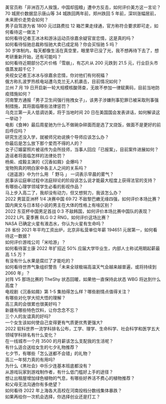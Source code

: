 美官员称「非洲百万人挨饿，中国却囤粮」遭中方反击，如何评价美方这一言论？  
70 城房价数据显示唐山等 34 城跌回两年前，郑州跌回 5 年前，深圳涨幅居前，未来房价走势会如何？  
男子自驾游为省 1800 元过路费拉 12 箱芒果走绿通，官方称符合要求即可走，如何看待这一做法？  
如何看待记者王冰冰和游泳运动员徐嘉余疑官宣恋情，这是真的吗？  
如何看待恒驰总裁称恒驰大卖已成定局？你会买恒驰 5 吗？  
30 岁体制内，每天都像生活在真空里，眼里早已没了光，我不想再待下去了，想考研重新开始，还有可能吗？  
如何看待近期部分芯片价格「雪崩」，有芯片从 200 元跌到 21.5 元，行业巨头市值蒸发超千亿？  
央视女记者王冰冰与徐嘉余恋情，你对他们有何祝福？  
俄方称扎波罗热核电站遭乌克兰无人机袭击，目前情况如何？  
兰州 7 月 19 日开启新一轮大规模核酸筛查，无故不参加一律赋黄码，目前当地防疫措施如何？  
河南警方通报「男子卫生间强行拖拽女子」，该男子涉嫌刑事犯罪已被采取刑事强制措施，其将面临哪些法律惩罚？  
乌克兰第一夫人低调访美，将于当地时间 20 日在美国国会发表讲话，如何解读这一举动？  
电影《食神》最后周星驰为什么不做碗杂碎面而是选了叉烧饭，做面不是更好的前后呼应吗？  
研究生还没入学，就被师兄劝说换个导师应该怎么办？  
你最后是怎么放下那个爱而不得的人的？  
女子订婚宴照片被谣传为会所技师，当事人回应「已报案」，目前案件进展如何？造谣者将面临怎样的法律处罚？  
杨紫、成毅主演的《沉香如屑》会爆吗？  
宠物狗真的明白家中各主人之间的关系吗？  
《逍遥游》中为什么用 「 野马 」 一词表示早晨的雾气？  
民事诉讼庭审过程中法庭辩论的阶段该怎么说才能最大程度上获得法官的支持？  
有哪些心理学领域学生必看的影视作品？  
马上步入高二了，我却没有动力，但又想努力，我该怎么办？  
2022 男篮亚洲杯 1/4 决赛中国 69:72 不敌黎巴嫩无缘四强，如何评价本场比赛？  
国内爽文与日本轻小说的男主在大体的性格上有啥区别？  
2022 东亚杯中国男足首战 0:3 不敌韩国，如何评价本场比赛中国队的表现？  
2022 LPL 夏季赛 BLG 0:2 RNG，如何评价这场比赛？  
NASA 已确定火星有液态水，你认为火星有生命吗？  
28 省份 2021 年平均工资出炉，北京非私营单位年薪 194651 元居第一，如何看待这一数据？  
如何评价游戏公司「米哈游」？  
如何看待富士康 2022 年扩招近 50% 应届大学毕业生，内部人士称试用期起薪最高 1.5 万 ?  
有没有什么水果是腐烂了才能吃的？  
如何看待世界气象组织警告「未来全球极端高温天气会越来越普遍，或将持续到 2060 年」？  
对阵 V5 那场比赛的 TheShy 状态回暖，如果他一直保持此状态 WBG 将达到什么高度？  
电视剧《沉香如屑》第 1-5 集拍得怎么样？哪些剧情点值得关注？  
有哪些对化学大彻大悟的理解？  
高三真的会很累也很美好吗？  
新疆有哪些特色饮料，让你念念不忘？  
三个人的友谊真的好吗?  
一个女生该如何使自己变得更有气质更优秀更强大?  
2022 软科世界一流学科排名公布，工学、理学、生命科学、社会科学和医学五大领域学科排名有什么变化？  
在一线城市一个月 3500 的月薪该怎么支配我的生活呢？  
有什么适合送给女生的七夕礼物推荐？  
七夕节，有哪些「怎么送都不会错」的礼物？  
高三一年努力真的有用吗?  
为什么《黑社会》中乐少连基本班底都没有？  
从游戏玩家到游戏制作者，有什么低门槛好上手的途径？  
想让出租屋增加绿色植物的气息，有哪些好养活不费心的植物推荐？  
和父母无法沟通你有多绝望？  
如何看待 2022 年上海各大高校在河南投档分数线集体暴跌？  
如果再给你一次机会选择，你选择创业还是打工？  
